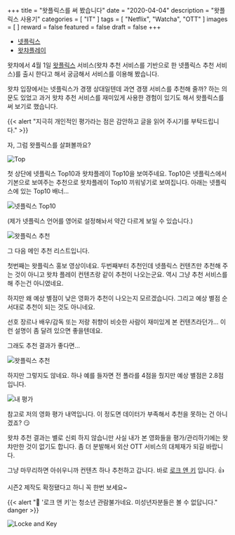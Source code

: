 +++
title = "왓플릭스를 써 봤습니다"
date = "2020-04-04"
description = "왓플릭스 사용기"
categories = [
    "IT"
]
tags = [
    "Netflix",
    "Watcha",
    "OTT"
]
images = [
]
reward = false
featured = false
draft = false
+++

* [넷플릭스](https://www.netflix.com/kr/n/6HQZ9AP3-2)
* [왓챠플레이](https://play.watcha.net)

왓챠에서 4월 1일 [왓플릭스](https://watcha.com/netflix) 서비스(왓챠 추천 서비스를 기반으로 한 넷플릭스 추천 서비스)를 출시 한다고 해서 궁금해서 서비스를 이용해 봤습니다.

왓챠 입장에서는 넷플릭스가 경쟁 상대일텐데 과연 경쟁 서비스를 추천해 줄까? 하는 의문도 있었고 과거 왓챠 추천 서비스를 재미있게 사용한 경험이 있기도 해서 왓플릭스를 써 보기로 했습니다.

{{< alert "지극히 개인적인 평가라는 점은 감안하고 글을 읽어 주시기를 부탁드립니다." >}}

자, 그럼 왓플릭스를 살펴볼까요?

![Top](https://cdn-std.droplr.net/files/acc_503345/iueFTo)

첫 상단에 넷플릭스 Top10과 왓챠플레이 Top10을 보여주네요. Top10은 넷플릭스에서 기본으로 보여주는 추천으로 왓챠플레이 Top10 끼워넣기로 보여집니다. 아래는 넷플릭스에 있는 Top10 배너...

![넷플릭스 Top10](https://cdn-std.droplr.net/files/acc_503345/4wjK3g)

(제가 넷플릭스 언어를 영어로 설정해놔서 약간 다르게 보일 수 있습니다.)

![왓플릭스 추천](https://cdn-std.droplr.net/files/acc_503345/OPtBSp)

그 다음 메인 추천 리스트입니다.  

첫번째는 왓플릭스 홍보 영상이네요. 두번째부터 추천인데 넷플릭스 컨텐츠만 추천해 주는 것이 아니고 왓챠 플레이 컨텐츠랑 같이 추천이 나오는군요. 역시 그냥 추천 서비스를 해 주는건 아니였네요.

하지만 왜 예상 별점이 낮은 영화가 추천이 나오는지 모르겠습니다. 그리고 예상 별점 순서대로 추천이 되는 것도 아니네요.

선호 장르나 배우/감독 또는 저랑 취향이 비슷한 사람이 재미있게 본 컨텐츠라던가... 이런 설명이 좀 달려 있으면 좋을텐데요.

그래도 추천 결과가 좋다면...

![왓플릭스 추천](https://cdn-std.droplr.net/files/acc_503345/deQZLi)

하지만 그렇지도 않네요. 하나 예를 들자면 전 폴라를 4점을 줬지만 예상 별점은 2.8점 입니다.

![내 평가](https://cdn-std.droplr.net/files/acc_503345/7Roxs4)

참고로 저의 영화 평가 내역입니다. 이 정도면 데이터가 부족해서 추천을 못하는 건 아니겠죠? 😏

왓챠 추천 결과는 별로 신뢰 하지 않습니만 사실 내가 본 영화들을 평가/관리하기에는 왓챠만한 것이 없기도 합니다. 좀 더 분발해서 외산 OTT 서비스의 대체재가 되길 바랍니다.

그냥 마무리하면 아쉬우니까 컨텐츠 하나 추천하고 갑니다.
바로 [로크 앤 키](https://www.netflix.com/title/80241239?s=i&trkid=13747225) 입니다. 👍  

시즌2 제작도 확정됐다고 하니 꼭 한번 보세요~

{{< alert "🔞 '로크 앤 키'는 청소년 관람불가네요. 미성년자분들은 볼 수 없답니다." danger >}}

![Locke and Key](https://cdn-std.droplr.net/files/acc_503345/bI6kgW)
